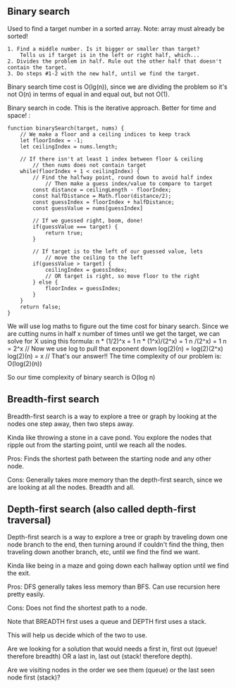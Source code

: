## Binary search 

Used to find a target number in a sorted array. Note: array must already be sorted! 
   
    1. Find a middle number. Is it bigger or smaller than target?
        Tells us if target is in the left or right half, which... 
    2. Divides the problem in half. Rule out the other half that doesn't contain the target.
    3. Do steps #1-2 with the new half, until we find the target. 

Binary search time cost is O(lg(n)), since we are dividing the problem so it's not O(n)
in terms of equal in and equal out, but not O(1). 

Binary search in code. This is the iterative approach. Better for time and space! : 

    function binarySearch(target, nums) {
        // We make a floor and a ceiling indices to keep track 
        let floorIndex = -1;
        let ceilingIndex = nums.length; 

        // If there isn't at least 1 index between floor & ceiling 
            // then nums does not contain target 
        while(floorIndex + 1 < ceilingIndex) {
            // Find the halfway point, round down to avoid half index
                // Then make a guess index/value to compare to target
            const distance = ceilingLength - floorIndex; 
            const halfDistance = Math.floor(distance/2);
            const guessIndex = floorIndex + halfDistance;
            const guessValue = nums[guessIndex]

            // If we guessed right, boom, done! 
            if(guessValue === target) {
                return true;
            }

            // If target is to the left of our guessed value, lets
                // move the ceiling to the left
            if(guessValue > target) {
                ceilingIndex = guessIndex;
                // OR target is right, so move floor to the right
            } else {
                floorIndex = guessIndex;
            }
        }
        return false;
    }

We will use log maths to figure out the time cost for binary search. Since we are cutting nums in half x number of times until we get the target, we can solve for X using this formula: 
    n * (1/2)^x = 1
    n * (1^x)/(2^x) = 1 
    n /(2^x) = 1
    n = 2^x 
        // Now we use log to pull that exponent down 
    log(2)(n) = log(2)(2^x)
    log(2)(n) = x
        // That's our answer!! The time complexity of our problem is: 
    O(log(2)(n))

So our time complexity of binary search is O(log n)



## Breadth-first search

Breadth-first search is a way to explore a tree or graph by looking at the nodes one step away, then two steps away. 

Kinda like throwing a stone in a cave pond. You explore the nodes that ripple out from the starting point, until we reach all the nodes.  

Pros: Finds the shortest path between the starting node and any other node. 

Cons: Generally takes more memory than the depth-first search, since we are looking at all the nodes. Breadth and all. 



## Depth-first search (also called depth-first traversal) 

Depth-first search is a way to explore a tree or graph by traveling down one node branch to the end, then turning around if couldn't find the thing, then traveling down another branch, etc, until we find the find we want. 

Kinda like being in a maze and going down each hallway option until we find the exit. 

Pros: DFS generally takes less memory than BFS. 
Can use recursion here pretty easily. 

Cons: Does not find the shortest path to a node. 

Note that BREADTH first uses a queue and DEPTH first uses a stack. 

This will help us decide which of the two to use. 

Are we looking for a solution that would needs a first in, first out (queue! therefore breadth) OR a last in, last out (stack! therefore depth). 

Are we visiting nodes in the order we see them (queue) or the last seen node first (stack)? 